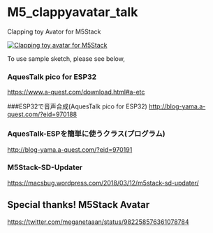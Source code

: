 # M5_clappyavatar_talk

Clapping toy Avator for M5Stack

[![Clapping toy avatar for M5Stack](http://img.youtube.com/vi/AsLF--dSwdY/0.jpg)](http://www.youtube.com/watch?v=AsLF--dSwdY)

To use sample sketch, please see below,

### AquesTalk pico for ESP32
https://www.a-quest.com/download.html#a-etc

###ESP32で音声合成(AquesTalk pico for ESP32)
http://blog-yama.a-quest.com/?eid=970188

### AquesTalk-ESPを簡単に使うクラス(プログラム)
http://blog-yama.a-quest.com/?eid=970191

### M5Stack-SD-Updater
https://macsbug.wordpress.com/2018/03/12/m5stack-sd-updater/

## Special thanks! M5Stack Avatar
https://twitter.com/meganetaaan/status/982258576361078784
